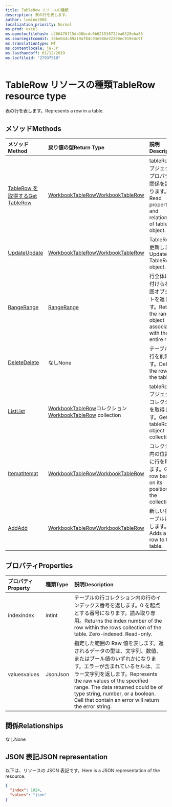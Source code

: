 ```yaml
---
title: TableRow リソースの種類
description: 表の行を表します。
author: lumine2008
localization_priority: Normal
ms.prod: excel
ms.openlocfilehash: c266476715da36bcdc0b621538722ba6320eba85
ms.sourcegitcommit: 36be044c89a19af84c93e586e22200ec919e4c9f
ms.translationtype: MT
ms.contentlocale: ja-JP
ms.lasthandoff: 01/12/2019
ms.locfileid: "27937510"
---
```

# <a name="tablerow-resource-type"></a><span data-ttu-id="450e9-103">TableRow リソースの種類</span><span class="sxs-lookup"><span data-stu-id="450e9-103">TableRow resource type</span></span>

<span data-ttu-id="450e9-104">表の行を表します。</span><span class="sxs-lookup"><span data-stu-id="450e9-104">Represents a row in a table.</span></span>


## <a name="methods"></a><span data-ttu-id="450e9-105">メソッド</span><span class="sxs-lookup"><span data-stu-id="450e9-105">Methods</span></span>

| <span data-ttu-id="450e9-106">メソッド</span><span class="sxs-lookup"><span data-stu-id="450e9-106">Method</span></span>           | <span data-ttu-id="450e9-107">戻り値の型</span><span class="sxs-lookup"><span data-stu-id="450e9-107">Return Type</span></span>    |<span data-ttu-id="450e9-108">説明</span><span class="sxs-lookup"><span data-stu-id="450e9-108">Description</span></span>|
|:---------------|:--------|:----------|
|[<span data-ttu-id="450e9-109">TableRow を取得する</span><span class="sxs-lookup"><span data-stu-id="450e9-109">Get TableRow</span></span>](../api/tablerow-get.md) | [<span data-ttu-id="450e9-110">WorkbookTableRow</span><span class="sxs-lookup"><span data-stu-id="450e9-110">WorkbookTableRow</span></span>](tablerow.md) |<span data-ttu-id="450e9-111">tableRow オブジェクトのプロパティと関係を読み取ります。</span><span class="sxs-lookup"><span data-stu-id="450e9-111">Read properties and relationships of tableRow object.</span></span>|
|[<span data-ttu-id="450e9-112">Update</span><span class="sxs-lookup"><span data-stu-id="450e9-112">Update</span></span>](../api/tablerow-update.md) | [<span data-ttu-id="450e9-113">WorkbookTableRow</span><span class="sxs-lookup"><span data-stu-id="450e9-113">WorkbookTableRow</span></span>](tablerow.md)  |<span data-ttu-id="450e9-114">TableRow を更新します。</span><span class="sxs-lookup"><span data-stu-id="450e9-114">Update TableRow object.</span></span> |
|[<span data-ttu-id="450e9-115">Range</span><span class="sxs-lookup"><span data-stu-id="450e9-115">Range</span></span>](../api/tablerow-range.md)|[<span data-ttu-id="450e9-116">Range</span><span class="sxs-lookup"><span data-stu-id="450e9-116">Range</span></span>](range.md)|<span data-ttu-id="450e9-117">行全体に関連付けられた範囲オブジェクトを返します。</span><span class="sxs-lookup"><span data-stu-id="450e9-117">Returns the range object associated with the entire row.</span></span>|
|[<span data-ttu-id="450e9-118">Delete</span><span class="sxs-lookup"><span data-stu-id="450e9-118">Delete</span></span>](../api/tablerow-delete.md)|<span data-ttu-id="450e9-119">なし</span><span class="sxs-lookup"><span data-stu-id="450e9-119">None</span></span>|<span data-ttu-id="450e9-120">テーブルから行を削除します。</span><span class="sxs-lookup"><span data-stu-id="450e9-120">Deletes the row from the table.</span></span>|
|[<span data-ttu-id="450e9-121">List</span><span class="sxs-lookup"><span data-stu-id="450e9-121">List</span></span>](../api/tablerow-list.md) | <span data-ttu-id="450e9-122">[WorkbookTableRow](tablerow.md)コレクション</span><span class="sxs-lookup"><span data-stu-id="450e9-122">[WorkbookTableRow](tablerow.md) collection</span></span> |<span data-ttu-id="450e9-123">tableRow オブジェクトのコレクションを取得します。</span><span class="sxs-lookup"><span data-stu-id="450e9-123">Get tableRow object collection.</span></span> |
|[<span data-ttu-id="450e9-124">Itemat</span><span class="sxs-lookup"><span data-stu-id="450e9-124">Itemat</span></span>](../api/tablerowcollection-itemat.md)|[<span data-ttu-id="450e9-125">WorkbookTableRow</span><span class="sxs-lookup"><span data-stu-id="450e9-125">WorkbookTableRow</span></span>](tablerow.md)|<span data-ttu-id="450e9-126">コレクション内の位置を基に行を取得します。</span><span class="sxs-lookup"><span data-stu-id="450e9-126">Gets a row based on its position in the collection.</span></span>|
|[<span data-ttu-id="450e9-127">Add</span><span class="sxs-lookup"><span data-stu-id="450e9-127">Add</span></span>](../api/tablerowcollection-add.md)|[<span data-ttu-id="450e9-128">WorkbookTableRow</span><span class="sxs-lookup"><span data-stu-id="450e9-128">WorkbookTableRow</span></span>](tablerow.md)|<span data-ttu-id="450e9-129">新しい行をテーブルに追加します。</span><span class="sxs-lookup"><span data-stu-id="450e9-129">Adds a new row to the table.</span></span>|

## <a name="properties"></a><span data-ttu-id="450e9-130">プロパティ</span><span class="sxs-lookup"><span data-stu-id="450e9-130">Properties</span></span>
| <span data-ttu-id="450e9-131">プロパティ</span><span class="sxs-lookup"><span data-stu-id="450e9-131">Property</span></span>     | <span data-ttu-id="450e9-132">種類</span><span class="sxs-lookup"><span data-stu-id="450e9-132">Type</span></span>   |<span data-ttu-id="450e9-133">説明</span><span class="sxs-lookup"><span data-stu-id="450e9-133">Description</span></span>|
|:---------------|:--------|:----------|
|<span data-ttu-id="450e9-134">index</span><span class="sxs-lookup"><span data-stu-id="450e9-134">index</span></span>|<span data-ttu-id="450e9-135">int</span><span class="sxs-lookup"><span data-stu-id="450e9-135">int</span></span>|<span data-ttu-id="450e9-p101">テーブルの行コレクション内の行のインデックス番号を返します。0 を起点とする番号になります。読み取り専用。</span><span class="sxs-lookup"><span data-stu-id="450e9-p101">Returns the index number of the row within the rows collection of the table. Zero-indexed. Read-only.</span></span>|
|<span data-ttu-id="450e9-139">values</span><span class="sxs-lookup"><span data-stu-id="450e9-139">values</span></span>|<span data-ttu-id="450e9-140">Json</span><span class="sxs-lookup"><span data-stu-id="450e9-140">Json</span></span>|<span data-ttu-id="450e9-p102">指定した範囲の Raw 値を表します。返されるデータの型は、文字列、数値、またはブール値のいずれかになります。エラーが含まれているセルは、エラー文字列を返します。</span><span class="sxs-lookup"><span data-stu-id="450e9-p102">Represents the raw values of the specified range. The data returned could be of type string, number, or a boolean. Cell that contain an error will return the error string.</span></span>|

## <a name="relationships"></a><span data-ttu-id="450e9-144">関係</span><span class="sxs-lookup"><span data-stu-id="450e9-144">Relationships</span></span>
<span data-ttu-id="450e9-145">なし</span><span class="sxs-lookup"><span data-stu-id="450e9-145">None</span></span>


## <a name="json-representation"></a><span data-ttu-id="450e9-146">JSON 表記</span><span class="sxs-lookup"><span data-stu-id="450e9-146">JSON representation</span></span>

<span data-ttu-id="450e9-147">以下は、リソースの JSON 表記です。</span><span class="sxs-lookup"><span data-stu-id="450e9-147">Here is a JSON representation of the resource.</span></span>

<!--{
  "blockType": "resource",
  "optionalProperties": [],
  "baseType": "microsoft.graph.entity",
  "@odata.type": "microsoft.graph.workbookTableRow"
}-->

```json
{
  "index": 1024,
  "values": "json"
}

```

<!-- uuid: 8fcb5dbc-d5aa-4681-8e31-b001d5168d79
2015-10-25 14:57:30 UTC -->
<!-- {
  "type": "#page.annotation",
  "description": "TableRow resource",
  "keywords": "",
  "section": "documentation",
  "tocPath": ""
}-->
